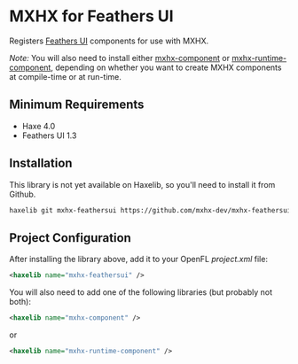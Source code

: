 # MXHX for Feathers UI

Registers [Feathers UI](https://feathersui.com/) components for use with MXHX.

_Note:_ You will also need to install either [mxhx-component](https://github.com/mxhx-dev/mxhx-component) or [mxhx-runtime-component](https://github.com/mxhx-dev/mxhx-runtime-component), depending on whether you want to create MXHX components at compile-time or at run-time.

## Minimum Requirements

- Haxe 4.0
- Feathers UI 1.3

## Installation

This library is not yet available on Haxelib, so you'll need to install it from Github.

```sh
haxelib git mxhx-feathersui https://github.com/mxhx-dev/mxhx-feathersui.git
```

## Project Configuration

After installing the library above, add it to your OpenFL _project.xml_ file:

```xml
<haxelib name="mxhx-feathersui" />
```

You will also need to add one of the following libraries (but probably not both):

```xml
<haxelib name="mxhx-component" />
```

or

```xml
<haxelib name="mxhx-runtime-component" />
```
